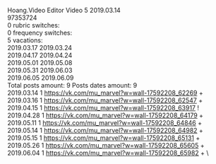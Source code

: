Hoang.Video	Editor Video 5 2019.03.14\
97353724\
0 rubric switches:\
0 frequency switches:\
5 vacations:\
2019.03.17 2019.03.24 \
2019.04.17 2019.04.24 \
2019.05.01 2019.05.08 \
2019.05.31 2019.06.03 \
2019.06.05 2019.06.09 \
Total posts amount: 9	Posts dates amount: 9\
2019.03.14 1 https://vk.com/mu_marvel?w=wall-17592208_62269 + \
2019.03.16 1 https://vk.com/mu_marvel?w=wall-17592208_62547 + \
2019.04.15 1 https://vk.com/mu_marvel?w=wall-17592208_63917 ! \
2019.04.28 1 https://vk.com/mu_marvel?w=wall-17592208_64179 + \
2019.05.11 1 https://vk.com/mu_marvel?w=wall-17592208_64846 + \
2019.05.14 1 https://vk.com/mu_marvel?w=wall-17592208_64982 + \
2019.05.15 1 https://vk.com/mu_marvel?w=wall-17592208_65131 + \
2019.05.26 1 https://vk.com/mu_marvel?w=wall-17592208_65605 + \
2019.06.04 1 https://vk.com/mu_marvel?w=wall-17592208_65982 + \
